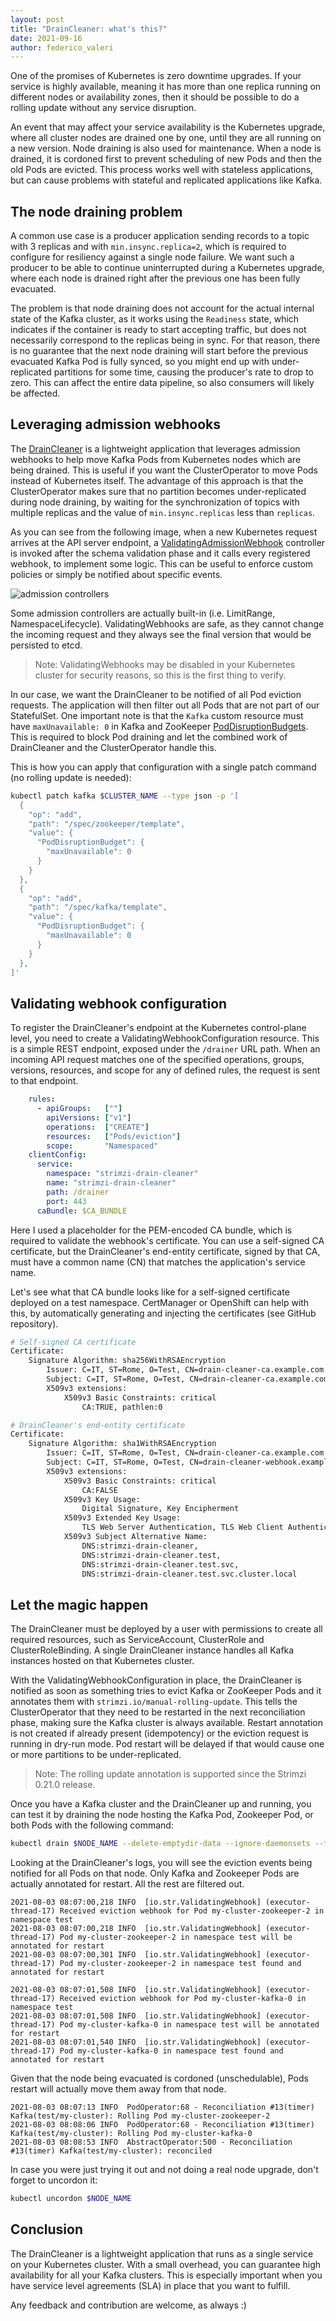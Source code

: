 ```yaml
---
layout: post
title: "DrainCleaner: what's this?"
date: 2021-09-16
author: federico_valeri
---
```


One of the promises of Kubernetes is zero downtime upgrades. If your service is highly available, meaning it has more 
than one replica running on different nodes or availability zones, then it should be possible to do a rolling update 
without any service disruption.

An event that may affect your service availability is the Kubernetes upgrade, where all cluster nodes are drained one by 
one, until they are all running on a new version. Node draining is also used for maintenance. When a node is drained, 
it is cordoned first to prevent scheduling of new Pods and then the old Pods are evicted. This process works well with 
stateless applications, but can cause problems with stateful and replicated applications like Kafka.

<!--more-->

## The node draining problem

A common use case is a producer application sending records to a topic with 3 replicas and with `min.insync.replica=2`,
which is required to configure for resiliency against a single node failure. We want such a producer to be able to 
continue uninterrupted during a Kubernetes upgrade, where each node is drained right after the previous one has been 
fully evacuated.

The problem is that node draining does not account for the actual internal state of the Kafka cluster, as it works using
the `Readiness` state, which indicates if the container is ready to start accepting traffic, but does not necessarily
correspond to the replicas being in sync. For that reason, there is no guarantee that the next node draining will start
before the previous evacuated Kafka Pod is fully synced, so you might end up with under-replicated partitions for some
time, causing the producer's rate to drop to zero. This can affect the entire data pipeline, so also consumers will 
likely be affected.

## Leveraging admission webhooks

The [DrainCleaner](https://github.com/strimzi/drain-cleaner) is a lightweight application that leverages admission 
webhooks to help move Kafka Pods from Kubernetes nodes which are being drained. This is useful if you want the 
ClusterOperator to move Pods instead of Kubernetes itself. The advantage of this approach is that the ClusterOperator 
makes sure that no partition becomes under-replicated during node draining, by waiting for the synchronization of topics 
with multiple replicas and the value of `min.insync.replicas` less than `replicas`.

As you can see from the following image, when a new Kubernetes request arrives at the API server endpoint, a 
[ValidatingAdmissionWebhook](https://kubernetes.io/docs/reference/access-authn-authz/extensible-admission-controllers) 
controller is invoked after the schema validation phase and it calls every registered webhook, to implement some 
logic. This can be useful to enforce custom policies or simply be notified about specific events.

![admission controllers](/assets/images/posts/2021-09-16-admission-controllers.png)

Some admission controllers are actually built-in (i.e. LimitRange, NamespaceLifecycle). ValidatingWebhooks are safe, as 
they cannot change the incoming request and they always see the final version that would be persisted to etcd. 

> Note: ValidatingWebhooks may be disabled in your Kubernetes cluster for security reasons, so this is the first thing to verify.

In our case, we want the DrainCleaner to be notified of all Pod eviction requests. The application will then filter out 
all Pods that are not part of our StatefulSet. One important note is that the `Kafka` custom resource must have 
`maxUnavailable: 0` in Kafka and ZooKeeper [PodDisruptionBudgets](https://kubernetes.io/docs/concepts/workloads/Pods/disruptions/). 
This is required to block Pod draining and let the combined work of DrainCleaner and the ClusterOperator handle this.

This is how you can apply that configuration with a single patch command (no rolling update is needed):

```sh
kubectl patch kafka $CLUSTER_NAME --type json -p '[
  {
    "op": "add",
    "path": "/spec/zookeeper/template",
    "value": {
      "PodDisruptionBudget": {
        "maxUnavailable": 0
      }
    }
  },
  {
    "op": "add",
    "path": "/spec/kafka/template",
    "value": {
      "PodDisruptionBudget": {
        "maxUnavailable": 0
      }
    }
  },
]'
```

## Validating webhook configuration

To register the DrainCleaner's endpoint at the Kubernetes control-plane level, you need to create a 
ValidatingWebhookConfiguration resource. This is a simple REST endpoint, exposed under the `/drainer` URL path. When an 
incoming API request matches one of the specified operations, groups, versions, resources, and scope for any of defined 
rules, the request is sent to that endpoint.

```yaml
    rules:
      - apiGroups:   [""]
        apiVersions: ["v1"]
        operations:  ["CREATE"]
        resources:   ["Pods/eviction"]
        scope:       "Namespaced"
    clientConfig:
      service:
        namespace: "strimzi-drain-cleaner"
        name: "strimzi-drain-cleaner"
        path: /drainer
        port: 443
      caBundle: $CA_BUNDLE
```

Here I used a placeholder for the PEM-encoded CA bundle, which is required to validate the webhook's certificate. You 
can use a self-signed CA certificate, but the DrainCleaner's end-entity certificate, signed by that CA, must have a 
common name (CN) that matches the application's service name.

Let's see what that CA bundle looks like for a self-signed certificate deployed on a test namespace. CertManager or 
OpenShift can help with this, by automatically generating and injecting the certificates (see GitHub repository).

```sh
# Self-signed CA certificate  
Certificate:
    Signature Algorithm: sha256WithRSAEncryption
        Issuer: C=IT, ST=Rome, O=Test, CN=drain-cleaner-ca.example.com
        Subject: C=IT, ST=Rome, O=Test, CN=drain-cleaner-ca.example.com
        X509v3 extensions:
            X509v3 Basic Constraints: critical
                CA:TRUE, pathlen:0

# DrainCleaner's end-entity certificate         
Certificate:
    Signature Algorithm: sha1WithRSAEncryption
        Issuer: C=IT, ST=Rome, O=Test, CN=drain-cleaner-ca.example.com
        Subject: C=IT, ST=Rome, O=Test, CN=drain-cleaner-webhook.example.com
        X509v3 extensions:
            X509v3 Basic Constraints: critical
                CA:FALSE
            X509v3 Key Usage: 
                Digital Signature, Key Encipherment
            X509v3 Extended Key Usage: 
                TLS Web Server Authentication, TLS Web Client Authentication
            X509v3 Subject Alternative Name: 
                DNS:strimzi-drain-cleaner, 
                DNS:strimzi-drain-cleaner.test, 
                DNS:strimzi-drain-cleaner.test.svc, 
                DNS:strimzi-drain-cleaner.test.svc.cluster.local
```

## Let the magic happen

The DrainCleaner must be deployed by a user with permissions to create all required resources, such as ServiceAccount, 
ClusterRole and ClusterRoleBinding. A single DrainCleaner instance handles all Kafka instances hosted on that Kubernetes 
cluster.

With the ValidatingWebhookConfiguration in place, the DrainCleaner is notified as soon as something tries to evict Kafka 
or ZooKeeper Pods and it annotates them with `strimzi.io/manual-rolling-update`. This tells the ClusterOperator that 
they need to be restarted in the next reconciliation phase, making sure the Kafka cluster is always available. Restart 
annotation is not created if already present (idempotency) or the eviction request is running in dry-run mode. Pod 
restart will be delayed if that would cause one or more partitions to be under-replicated. 

> Note: The rolling update annotation is supported since the Strimzi 0.21.0 release.

Once you have a Kafka cluster and the DrainCleaner up and running, you can test it by draining the node hosting the 
Kafka Pod, Zookeeper Pod, or both Pods with the following command:

```sh
kubectl drain $NODE_NAME --delete-emptydir-data --ignore-daemonsets --timeout=6000s --force
```

Looking at the DrainCleaner's logs, you will see the eviction events being notified for all Pods on that node. Only 
Kafka and Zookeeper Pods are actually annotated for restart. All the rest are filtered out.

```
2021-08-03 08:07:00,218 INFO  [io.str.ValidatingWebhook] (executor-thread-17) Received eviction webhook for Pod my-cluster-zookeeper-2 in namespace test
2021-08-03 08:07:00,218 INFO  [io.str.ValidatingWebhook] (executor-thread-17) Pod my-cluster-zookeeper-2 in namespace test will be annotated for restart
2021-08-03 08:07:00,301 INFO  [io.str.ValidatingWebhook] (executor-thread-17) Pod my-cluster-zookeeper-2 in namespace test found and annotated for restart

2021-08-03 08:07:01,508 INFO  [io.str.ValidatingWebhook] (executor-thread-17) Received eviction webhook for Pod my-cluster-kafka-0 in namespace test
2021-08-03 08:07:01,508 INFO  [io.str.ValidatingWebhook] (executor-thread-17) Pod my-cluster-kafka-0 in namespace test will be annotated for restart
2021-08-03 08:07:01,540 INFO  [io.str.ValidatingWebhook] (executor-thread-17) Pod my-cluster-kafka-0 in namespace test found and annotated for restart
```

Given that the node being evacuated is cordoned (unschedulable), Pods restart will actually move them away from that node.

```
2021-08-03 08:07:13 INFO  PodOperator:68 - Reconciliation #13(timer) Kafka(test/my-cluster): Rolling Pod my-cluster-zookeeper-2
2021-08-03 08:08:06 INFO  PodOperator:68 - Reconciliation #13(timer) Kafka(test/my-cluster): Rolling Pod my-cluster-kafka-0
2021-08-03 08:08:53 INFO  AbstractOperator:500 - Reconciliation #13(timer) Kafka(test/my-cluster): reconciled
```

In case you were just trying it out and not doing a real node upgrade, don't forget to uncordon it:

```sh
kubectl uncordon $NODE_NAME
```

## Conclusion

The DrainCleaner is a lightweight application that runs as a single service on your Kubernetes cluster. With a small 
overhead, you can guarantee high availability for all your Kafka clusters. This is especially important when you have 
service level agreements (SLA) in place that you want to fulfill. 

Any feedback and contribution are welcome, as always :)
